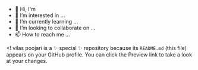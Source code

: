 - 👋 Hi, I'm
- 👀 I’m interested in ...
- 🌱 I’m currently learning ...
- 💞️ I’m looking to collaborate on ...
- 📫 How to reach me ...

<! vilas poojari is a ✨ special ✨ repository because its `README.md` (this file) appears on your GitHub profile.
You can click the Preview link to take a look at your changes.
